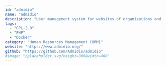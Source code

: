 ```yaml
---
id: "admidio"
name: "admidio"
description: "User management system for websites of organizations and groups. The system has a flexible role model so that it’s possible to reflect the structure and permissions of your organization."
tags:
  - "GPL-2.0"
  - "PHP"
  - "Docker"
category: "Human Resources Management (HRM)"
website: "https://www.admidio.org/"
github: "https://github.com/Admidio/admidio"
#image: "/placeholder.svg?height=300&width=400"
---
```


